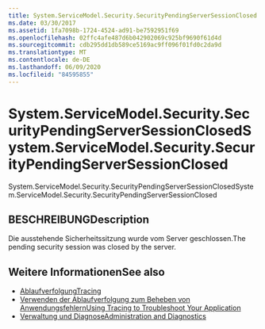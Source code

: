 ```yaml
---
title: System.ServiceModel.Security.SecurityPendingServerSessionClosed
ms.date: 03/30/2017
ms.assetid: 1fa7098b-1724-4524-ad91-be7592951f69
ms.openlocfilehash: 02ffc4afe487d6b042902069c925bf9690f61d4d
ms.sourcegitcommit: cdb295dd1db589ce5169ac9ff096f01fd0c2da9d
ms.translationtype: MT
ms.contentlocale: de-DE
ms.lasthandoff: 06/09/2020
ms.locfileid: "84595855"
---
```

# <a name="systemservicemodelsecuritysecuritypendingserversessionclosed"></a><span data-ttu-id="5003d-102">System.ServiceModel.Security.SecurityPendingServerSessionClosed</span><span class="sxs-lookup"><span data-stu-id="5003d-102">System.ServiceModel.Security.SecurityPendingServerSessionClosed</span></span>
<span data-ttu-id="5003d-103">System.ServiceModel.Security.SecurityPendingServerSessionClosed</span><span class="sxs-lookup"><span data-stu-id="5003d-103">System.ServiceModel.Security.SecurityPendingServerSessionClosed</span></span>  
  
## <a name="description"></a><span data-ttu-id="5003d-104">BESCHREIBUNG</span><span class="sxs-lookup"><span data-stu-id="5003d-104">Description</span></span>  
 <span data-ttu-id="5003d-105">Die ausstehende Sicherheitssitzung wurde vom Server geschlossen.</span><span class="sxs-lookup"><span data-stu-id="5003d-105">The pending security session was closed by the server.</span></span>  
  
## <a name="see-also"></a><span data-ttu-id="5003d-106">Weitere Informationen</span><span class="sxs-lookup"><span data-stu-id="5003d-106">See also</span></span>

- [<span data-ttu-id="5003d-107">Ablaufverfolgung</span><span class="sxs-lookup"><span data-stu-id="5003d-107">Tracing</span></span>](index.md)
- [<span data-ttu-id="5003d-108">Verwenden der Ablaufverfolgung zum Beheben von Anwendungsfehlern</span><span class="sxs-lookup"><span data-stu-id="5003d-108">Using Tracing to Troubleshoot Your Application</span></span>](using-tracing-to-troubleshoot-your-application.md)
- [<span data-ttu-id="5003d-109">Verwaltung und Diagnose</span><span class="sxs-lookup"><span data-stu-id="5003d-109">Administration and Diagnostics</span></span>](../index.md)

